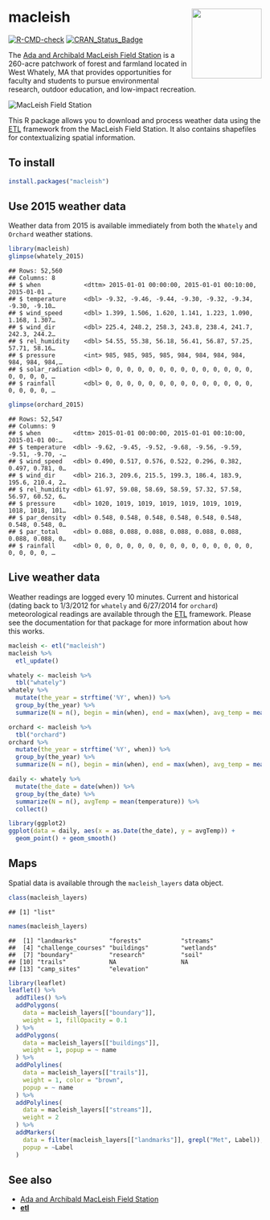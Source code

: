 
# macleish <img src='man/figures/logo.png' align="right" height="139"/>

[![R-CMD-check](https://github.com/beanumber/macleish/workflows/R-CMD-check/badge.svg)](https://github.com/beanumber/macleish/actions)
[![CRAN\_Status\_Badge](https://www.r-pkg.org/badges/version/macleish)](https://cran.r-project.org/package=macleish)

The [Ada and Archibald MacLeish Field
Station](https://www.smith.edu/about-smith/sustainable-smith/macleish)
is a 260-acre patchwork of forest and farmland located in West Whately,
MA that provides opportunities for faculty and students to pursue
environmental research, outdoor education, and low-impact recreation.

![MacLeish Field Station](inst/extdata/macleish_600px.jpg)

This R package allows you to download and process weather data using the
[ETL](https://www.github.com/beanumber/etl) framework from the MacLeish
Field Station. It also contains shapefiles for contextualizing spatial
information.

## To install

``` r
install.packages("macleish")
```

## Use 2015 weather data

Weather data from 2015 is available immediately from both the `Whately`
and `Orchard` weather stations.

``` r
library(macleish)
glimpse(whately_2015)
```

    ## Rows: 52,560
    ## Columns: 8
    ## $ when            <dttm> 2015-01-01 00:00:00, 2015-01-01 00:10:00, 2015-01-01 …
    ## $ temperature     <dbl> -9.32, -9.46, -9.44, -9.30, -9.32, -9.34, -9.30, -9.10…
    ## $ wind_speed      <dbl> 1.399, 1.506, 1.620, 1.141, 1.223, 1.090, 1.168, 1.307…
    ## $ wind_dir        <dbl> 225.4, 248.2, 258.3, 243.8, 238.4, 241.7, 242.3, 244.2…
    ## $ rel_humidity    <dbl> 54.55, 55.38, 56.18, 56.41, 56.87, 57.25, 57.71, 58.16…
    ## $ pressure        <int> 985, 985, 985, 985, 984, 984, 984, 984, 984, 984, 984,…
    ## $ solar_radiation <dbl> 0, 0, 0, 0, 0, 0, 0, 0, 0, 0, 0, 0, 0, 0, 0, 0, 0, 0, …
    ## $ rainfall        <dbl> 0, 0, 0, 0, 0, 0, 0, 0, 0, 0, 0, 0, 0, 0, 0, 0, 0, 0, …

``` r
glimpse(orchard_2015)
```

    ## Rows: 52,547
    ## Columns: 9
    ## $ when         <dttm> 2015-01-01 00:00:00, 2015-01-01 00:10:00, 2015-01-01 00:…
    ## $ temperature  <dbl> -9.62, -9.45, -9.52, -9.68, -9.56, -9.59, -9.51, -9.70, -…
    ## $ wind_speed   <dbl> 0.490, 0.517, 0.576, 0.522, 0.296, 0.382, 0.497, 0.781, 0…
    ## $ wind_dir     <dbl> 216.3, 209.6, 215.5, 199.3, 186.4, 183.9, 195.6, 210.4, 2…
    ## $ rel_humidity <dbl> 61.97, 59.08, 58.69, 58.59, 57.32, 57.58, 56.97, 60.52, 6…
    ## $ pressure     <dbl> 1020, 1019, 1019, 1019, 1019, 1019, 1019, 1018, 1018, 101…
    ## $ par_density  <dbl> 0.548, 0.548, 0.548, 0.548, 0.548, 0.548, 0.548, 0.548, 0…
    ## $ par_total    <dbl> 0.088, 0.088, 0.088, 0.088, 0.088, 0.088, 0.088, 0.088, 0…
    ## $ rainfall     <dbl> 0, 0, 0, 0, 0, 0, 0, 0, 0, 0, 0, 0, 0, 0, 0, 0, 0, 0, 0, …

## Live weather data

Weather readings are logged every 10 minutes. Current and historical
(dating back to 1/3/2012 for `whately` and 6/27/2014 for `orchard`)
meteorological readings are available through the
[ETL](https://www.github.com/beanumber/etl) framework. Please see the
documentation for that package for more information about how this
works.

``` r
macleish <- etl("macleish")
macleish %>%
  etl_update()
```

``` r
whately <- macleish %>%
  tbl("whately")
whately %>%
  mutate(the_year = strftime('%Y', when)) %>%
  group_by(the_year) %>%
  summarize(N = n(), begin = min(when), end = max(when), avg_temp = mean(temperature))

orchard <- macleish %>%
  tbl("orchard")
orchard %>%
  mutate(the_year = strftime('%Y', when)) %>%
  group_by(the_year) %>%
  summarize(N = n(), begin = min(when), end = max(when), avg_temp = mean(temperature))
```

``` r
daily <- whately %>%
  mutate(the_date = date(when)) %>%
  group_by(the_date) %>%
  summarize(N = n(), avgTemp = mean(temperature)) %>%
  collect()

library(ggplot2)
ggplot(data = daily, aes(x = as.Date(the_date), y = avgTemp)) +
  geom_point() + geom_smooth()
```

## Maps

Spatial data is available through the `macleish_layers` data object.

``` r
class(macleish_layers)
```

    ## [1] "list"

``` r
names(macleish_layers)
```

    ##  [1] "landmarks"         "forests"           "streams"          
    ##  [4] "challenge_courses" "buildings"         "wetlands"         
    ##  [7] "boundary"          "research"          "soil"             
    ## [10] "trails"            NA                  NA                 
    ## [13] "camp_sites"        "elevation"

``` r
library(leaflet)
leaflet() %>%
  addTiles() %>%
  addPolygons(
    data = macleish_layers[["boundary"]], 
    weight = 1, fillOpacity = 0.1
  ) %>%
  addPolygons(
    data = macleish_layers[["buildings"]], 
    weight = 1, popup = ~ name
  ) %>%
  addPolylines(
    data = macleish_layers[["trails"]], 
    weight = 1, color = "brown",
    popup = ~ name
  ) %>%
  addPolylines(
    data = macleish_layers[["streams"]], 
    weight = 2
  ) %>%
  addMarkers(
    data = filter(macleish_layers[["landmarks"]], grepl("Met", Label)), 
    popup = ~Label
  )
```

## See also

  - [Ada and Archibald MacLeish Field
    Station](https://www.smith.edu/about-smith/sustainable-smith/macleish)
  - **[etl](https://www.github.com/beanumber/etl)**
